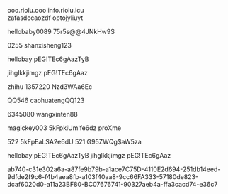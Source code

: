 ooo.riolu.ooo     info.riolu.icu   
zafasdccaozdf optojyliuyt

hellobaby0089 75r5s@@4JNkHw9S 

0255          shanxisheng123

hellobay      pEG!TEc6gAazTyB   

jihglkkjimgz  pEG!TEc6gAaz 

zhihu 1357220 Nzd3WAa6Ec

QQ546        caohuatengQQ123   

6345080      wangxinten88

magickey003  5kFpkiUmIfe6dz proXme 

522 5kFpEaLSA2e6dU  521 G95ZWQg$aW5za

hellobay pEG!TEc6gAazTyB       jihglkkjimgz pEG!TEc6gAaz

 ab740-c31e302a6a-a87fe9b79b-a1ace7C75D-4110E2d694-251db14eed-9dfde2f9c6-f4b4aea8fb-a103f40aa8-9cc66FA333-57180de823-dcaf6020d0-a11a23BF80-BC07676741-90327aeb4a-ffa3cacd74-e36c7
